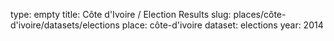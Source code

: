 type: empty
title: Côte d'Ivoire / Election Results
slug: places/côte-d'ivoire/datasets/elections
place: côte-d'ivoire
dataset: elections
year: 2014
